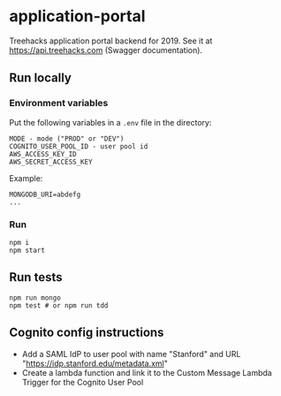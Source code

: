 # application-portal

Treehacks application portal backend for 2019. See it at https://api.treehacks.com (Swagger documentation).

## Run locally

### Environment variables
Put the following variables in a `.env` file in the directory:
```MONGODB_URI - connection string for mongodb (not needed for running it locally)
MODE - mode ("PROD" or "DEV")
COGNITO_USER_POOL_ID - user pool id
AWS_ACCESS_KEY_ID
AWS_SECRET_ACCESS_KEY
```
Example:
```
MONGODB_URI=abdefg
...
```

### Run
```
npm i
npm start
```

## Run tests
```
npm run mongo
npm test # or npm run tdd
```

## Cognito config instructions
- Add a SAML IdP to user pool with name "Stanford" and URL "https://idp.stanford.edu/metadata.xml"
- Create a lambda function and link it to the Custom Message Lambda Trigger for the Cognito User Pool
